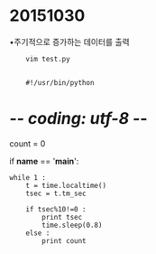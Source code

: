 # 20151030

•주기적으로 증가하는 데이터를 출력

        vim test.py


        #!/usr/bin/python
# -*- coding: utf-8 -*- 

count = 0

if __name__ == '__main__':

    while 1 :
        t = time.localtime()
        tsec = t.tm_sec

        if tsec%10!=0 :
            print tsec
            time.sleep(0.8)
        else :
            print count


